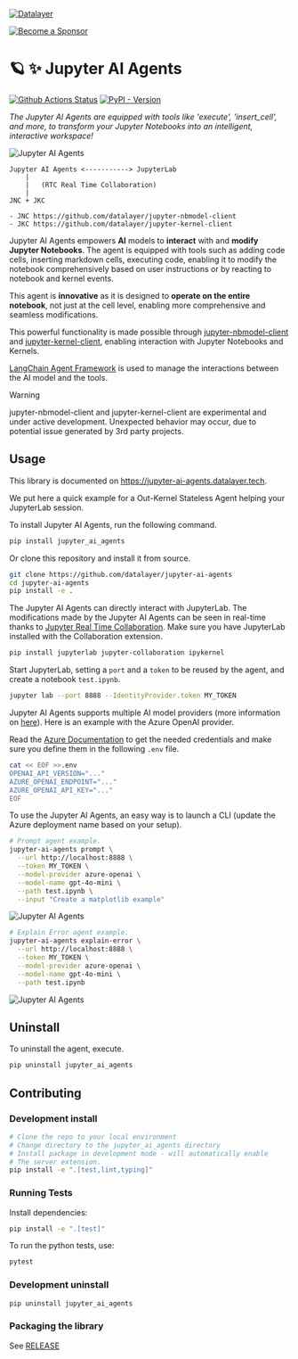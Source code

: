 <!--
  ~ Copyright (c) 2023-2024 Datalayer, Inc.
  ~
  ~ BSD 3-Clause License
-->

[![Datalayer](https://assets.datalayer.tech/datalayer-25.svg)](https://datalayer.io)

[![Become a Sponsor](https://img.shields.io/static/v1?label=Become%20a%20Sponsor&message=%E2%9D%A4&logo=GitHub&style=flat&color=1ABC9C)](https://github.com/sponsors/datalayer)

# 🪐 ✨ Jupyter AI Agents

[![Github Actions Status](https://github.com/datalayer/jupyter-ai-agents/workflows/Build/badge.svg)](https://github.com/datalayer/jupyter-ai-agents/actions/workflows/build.yml)
[![PyPI - Version](https://img.shields.io/pypi/v/jupyter-ai-agents)](https://pypi.org/project/jupyter-ai-agents)

*The Jupyter AI Agents are equipped with tools like 'execute', 'insert_cell', and more, to transform your Jupyter Notebooks into an intelligent, interactive workspace!*

![Jupyter AI Agents](https://assets.datalayer.tech/jupyter-ai-agent/ai-agent-prompt-demo-terminal.gif)

```
Jupyter AI Agents <-----------> JupyterLab
    |
    |   (RTC Real Time Collaboration)
    |
JNC + JKC

- JNC https://github.com/datalayer/jupyter-nbmodel-client
- JKC https://github.com/datalayer/jupyter-kernel-client
```

Jupyter AI Agents empowers **AI** models to **interact** with and **modify Jupyter Notebooks**. The agent is equipped with tools such as adding code cells, inserting markdown cells, executing code, enabling it to modify the notebook comprehensively based on user instructions or by reacting to notebook and kernel events.

This agent is **innovative** as it is designed to **operate on the entire notebook**, not just at the cell level, enabling more comprehensive and seamless modifications.

This powerful functionality is made possible through [jupyter-nbmodel-client](https://github.com/datalayer/jupyter-nbmodel-client) and [jupyter-kernel-client](https://github.com/datalayer/jupyter-kernel-client), enabling interaction with Jupyter Notebooks and Kernels.

[LangChain Agent Framework](https://python.langchain.com/v0.1/docs/modules/agents/how_to/custom_agent/) is used to manage the interactions between the AI model and the tools.

> [!WARNING] 
>
> jupyter-nbmodel-client and jupyter-kernel-client are experimental and under active development.
> Unexpected behavior may occur, due to potential issue generated by 3rd party projects.

## Usage

This library is documented on https://jupyter-ai-agents.datalayer.tech.

We put here a quick example for a Out-Kernel Stateless Agent helping your JupyterLab session.

To install Jupyter AI Agents, run the following command.

```bash
pip install jupyter_ai_agents
```

Or clone this repository and install it from source.

```bash
git clone https://github.com/datalayer/jupyter-ai-agents
cd jupyter-ai-agents
pip install -e .
```

The Jupyter AI Agents can directly interact with JupyterLab. The modifications made by the Jupyter AI Agents can be seen in real-time thanks to [Jupyter Real Time Collaboration](https://jupyterlab.readthedocs.io/en/stable/user/rtc.html). Make sure you have JupyterLab installed with the Collaboration extension.

```bash
pip install jupyterlab jupyter-collaboration ipykernel
```

Start JupyterLab, setting a `port` and a `token` to be reused by the agent, and create a notebook `test.ipynb`.

```bash
jupyter lab --port 8888 --IdentityProvider.token MY_TOKEN
```

Jupyter AI Agents supports multiple AI model providers (more information on [here](https://jupyter-ai-agents.datalayer.tech/docs/models/)). Here is an example with the Azure OpenAI provider.

Read the [Azure Documentation](https://learn.microsoft.com/en-us/azure/ai-services/openai) to get the needed credentials and make sure you define them in the following `.env` file.

```bash
cat << EOF >>.env
OPENAI_API_VERSION="..."
AZURE_OPENAI_ENDPOINT="..."
AZURE_OPENAI_API_KEY="..."
EOF
```

To use the Jupyter AI Agents, an easy way is to launch a CLI (update the Azure deployment name based on your setup).

```bash
# Prompt agent example.
jupyter-ai-agents prompt \
  --url http://localhost:8888 \
  --token MY_TOKEN \
  --model-provider azure-openai \
  --model-name gpt-4o-mini \
  --path test.ipynb \
  --input "Create a matplotlib example"
```

![Jupyter AI Agents](https://assets.datalayer.tech/jupyter-ai-agent/ai-agent-prompt-demo-terminal.gif)

```bash
# Explain Error agent example.
jupyter-ai-agents explain-error \
  --url http://localhost:8888 \
  --token MY_TOKEN \
  --model-provider azure-openai \
  --model-name gpt-4o-mini \
  --path test.ipynb
```

![Jupyter AI Agents](https://assets.datalayer.tech/jupyter-ai-agent/ai-agent-explainerror-demo-terminal.gif)

## Uninstall

To uninstall the agent, execute.

```bash
pip uninstall jupyter_ai_agents
```

## Contributing

### Development install

```bash
# Clone the repo to your local environment
# Change directory to the jupyter_ai_agents directory
# Install package in development mode - will automatically enable
# The server extension.
pip install -e ".[test,lint,typing]"
```

### Running Tests

Install dependencies:

```bash
pip install -e ".[test]"
```

To run the python tests, use:

```bash
pytest
```

### Development uninstall

```bash
pip uninstall jupyter_ai_agents
```

### Packaging the library

See [RELEASE](RELEASE.md)

